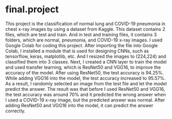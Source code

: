 # final.project
This project is the classification of normal lung and COVID-19 pneumonia in chest x-ray images by using a dataset from Kaggle. This dataset contains 2 files, which are test and train. And in test and training files, it contains 3 folders, which are normal, pneumonia, and COVID-19 x-ray images. I used Google Colab for coding this project.
After importing the file into Google Colab, I installed a module that is used for designing CNNs, such as tensorflow, keras, matplotlib, etc. And I resized the images to (224,224) and classified them into 3 classes. Next, I created a CNN layer to train the model and used transfer learning, which is ResNet50 and VGG16, to improve the accuracy of the model. After using ResNet50, the test accuracy is 94.25%. While adding VGG16 into the model, the test accuracy increased to 95.57%. As a result, I randomly selected an image from the test file and let the model predict the answer. The result was that before I used ResNet50 and VGG16, the test accuracy was around 70% and it predicted the wrong answer when I used a COVID-19 x-ray image, but the predicted answer was normal. After adding ResNet50 and VGG16 into the model, it can predict the answer correctly.
